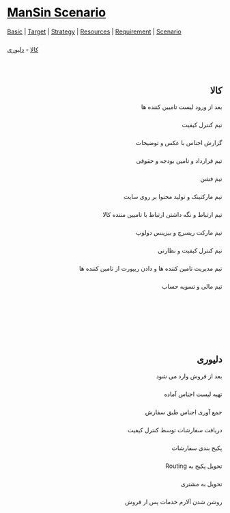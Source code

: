 <style>
.md0{margin-top: 150px;}
.md1{margin-top: 75px;}
.md2{margin-top: 50px;}
.md3{margin-top: 25px;}
.md4{margin-top: 5px;}
.tbl1 td#header{background-color: D1ECCF}
.tbl1 tr#header{background-color: D1ECCF}
</style>

# [<span style="color:black;">ManSin Scenario</span>](ManSin.md)

[Basic](ManSin-Basic.md) |
[Target](ManSin-Target.md) |
[Strategy](ManSin-Strategy.md) |
[Resources](ManSin-Resources.md) | 
[Requirement](ManSin-Requirement.md) |
[Scenario](ManSin-Scenario.md)

<div class="md3"></div>
<a href="#کالا">کالا</a> - 
<a href="#دلیوری">دلیوری</a>

<div class="md1"></div>





<div align="right" dir="rtl">

## کالا

بعد از ورود لیست تامیین کننده ها

<div class="md3"><div>

تیم کنترل کیفیت

<div class="md3"><div>

گزارش اجناس با عکس و توضیحات

<div class="md3"><div>

تیم قرارداد و تامین بودجه و حقوقی

<div class="md3"><div>

تیم فشن

<div class="md3"><div>

تیم مارکتینک و تولید محتوا  بر روی سایت

<div class="md3"><div>

تیم ارتباط و نگه داشتن ارتباط با تامیین مننده کالا

<div class="md3"><div>

تیم مارکت ریسرچ و بیزینس دولوپ

<div class="md3"><div>

تیم کنترل کیفیت و نظارتی

<div class="md3"><div>

تیم مدیریت تامین کننده ها و دادن ریپورت از تامین کننده ها

<div class="md3"><div>

تیم مالی و تسویه حساب

</div>



<div class="md0"></div>





<div align="right" dir="rtl">

## دلیوری

بعد از فروش وارد می شود

<div class="md3"><div>

تهیه لیست اجناس آماده

<div class="md3"><div>

جمع آوری  اجناس طبق سفارش

<div class="md3"><div>

 دریافت سفارشات توسط کنترل کیفیت

<div class="md3"><div>

پکیج بندی سفارشات

<div class="md3"><div>

تحویل پکیج به Routing

<div class="md3"><div>

تحویل به مشتری

<div class="md3"><div>

روشن شدن آلارم خدمات پس ار فروش

</div>